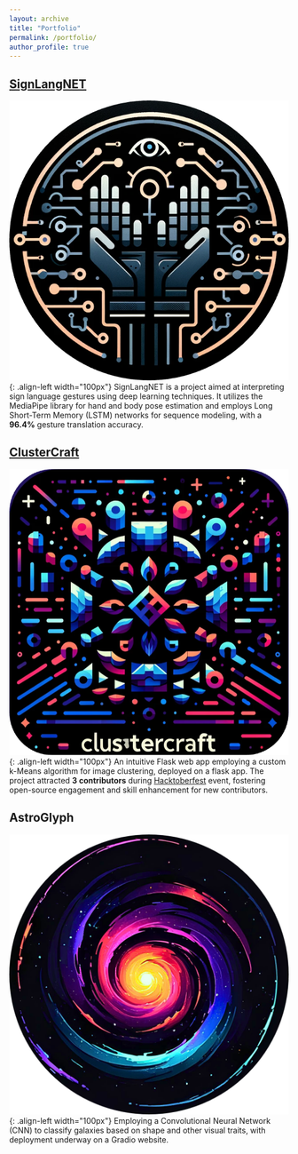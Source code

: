 ```yaml
---
layout: archive
title: "Portfolio"
permalink: /portfolio/
author_profile: true
---
```


## [SignLangNET](https://github.com/surtecha/SignLangNET)

![SingLangNET](/images/SignLangNET.png){: .align-left width="100px"}
SignLangNET is a project aimed at interpreting sign language gestures using deep learning techniques. It utilizes the MediaPipe library for hand and body pose estimation and employs Long Short-Term Memory (LSTM) networks for sequence modeling, with a **96.4%** gesture translation accuracy.


## [ClusterCraft](https://github.com/surtecha/ClusterCraft)

![ClusterCraft](/images/ClusterCraft.png){: .align-left width="100px"}
An intuitive Flask web app employing a custom k-Means algorithm for image clustering, deployed on a flask app. The project attracted **3 contributors** during [Hacktoberfest](https://hacktoberfest.com/) event, fostering open-source engagement and skill enhancement for new contributors.


## AstroGlyph

![AstroGlyph](/images/AstroGlyph.png){: .align-left width="100px"}
 Employing a Convolutional Neural Network (CNN) to classify galaxies based on shape and other visual traits, with deployment underway on a Gradio website.